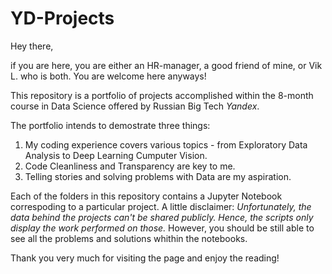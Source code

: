 # YD-Projects

Hey there,

if you are here, you are either an HR-manager, a good friend of mine, or Vik L. who is both. 
You are welcome here anyways!

This repository is a portfolio of projects accomplished within the 8-month course in Data Science offered by Russian Big Tech *Yandex*.

The portfolio intends to demostrate three things:
1. My coding experience covers various topics - from Exploratory Data Analysis to  Deep Learning Cumputer Vision.
2. Code Cleanliness and Transparency are key to me.
3. Telling stories and solving problems with Data are my aspiration.

Each of the folders in this repository contains a Jupyter Notebook correspoding to a particular project. 
A little disclaimer: *Unfortunately, the data behind the projects can't be shared publicly. Hence, the scripts only display the work performed on those.*
However, you should be still able to see all the problems and solutions whithin the notebooks.

Thank you very much for visiting the page and enjoy the reading!

